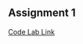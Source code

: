 ## Assignment 1
[Code Lab Link](https://docs.google.com/document/d/1RsVtK6bMAH0nYJiCXI8zrDptDpZUl6sh6IJ6QcUkV2o/edit#heading=h.wt11784fhp1h)
